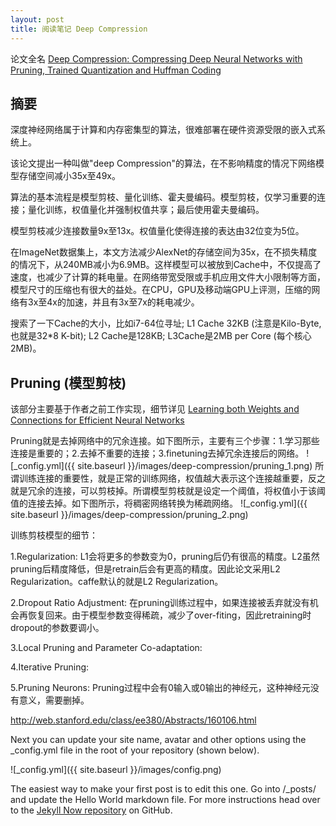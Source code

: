 ```yaml
---
layout: post
title: 阅读笔记 Deep Compression
---
```

论文全名 [Deep Compression: Compressing Deep Neural Networks with Pruning, Trained Quantization and Huffman Coding](http://arxiv.org/abs/1510.00149)

## 摘要
深度神经网络属于计算和内存密集型的算法，很难部署在硬件资源受限的嵌入式系统上。

该论文提出一种叫做"deep Compression"的算法，在不影响精度的情况下网络模型存储空间减小35x至49x。

算法的基本流程是模型剪枝、量化训练、霍夫曼编码。模型剪枝，仅学习重要的连接；量化训练，权值量化并强制权值共享；最后使用霍夫曼编码。

模型剪枝减少连接数量9x至13x。权值量化使得连接的表达由32位变为5位。

在ImageNet数据集上，本文方法减少AlexNet的存储空间为35x，在不损失精度的情况下，从240MB减小为6.9MB。这样模型可以被放到Cache中，不仅提高了速度，也减少了计算的耗电量。在网络带宽受限或手机应用文件大小限制等方面，模型尺寸的压缩也有很大的益处。在CPU，GPU及移动端GPU上评测，压缩的网络有3x至4x的加速，并且有3x至7x的耗电减少。

搜索了一下Cache的大小，比如i7-64位寻址; L1 Cache 32KB (注意是Kilo-Byte, 也就是32*8 K-bit); L2 Cache是128KB; L3Cache是2MB per Core (每个核心2MB)。

## Pruning (模型剪枝)
该部分主要基于作者之前工作实现，细节详见 [Learning both Weights and Connections for Efficient Neural Networks](http://arxiv.org/abs/1506.02626)

Pruning就是去掉网络中的冗余连接。如下图所示，主要有三个步骤：1.学习那些连接是重要的；2.去掉不重要的连接；3.finetuning去掉冗余连接后的网络。
![_config.yml]({{ site.baseurl }}/images/deep-compression/pruning_1.png)
所谓训练连接的重要性，就是正常的训练网络，权值越大表示这个连接越重要，反之就是冗余的连接，可以剪枝掉。所谓模型剪枝就是设定一个阈值，将权值小于该阈值的连接去掉。如下图所示，将稠密网络转换为稀疏网络。
![_config.yml]({{ site.baseurl }}/images/deep-compression/pruning_2.png)

训练剪枝模型的细节：

1.Regularization: L1会将更多的参数变为0，pruning后仍有很高的精度。L2虽然pruning后精度降低，但是retrain后会有更高的精度。因此论文采用L2 Regularization。caffe默认的就是L2 Regularization。

2.Dropout Ratio Adjustment: 在pruning训练过程中，如果连接被丢弃就没有机会再恢复回来。由于模型参数变得稀疏，减少了over-fiting，因此retraining时dropout的参数要调小。

3.Local Pruning and Parameter Co-adaptation: 

4.Iterative Pruning:

5.Pruning Neurons: Pruning过程中会有0输入或0输出的神经元，这种神经元没有意义，需要删掉。

http://web.stanford.edu/class/ee380/Abstracts/160106.html

Next you can update your site name, avatar and other options using the _config.yml file in the root of your repository (shown below).

![_config.yml]({{ site.baseurl }}/images/config.png)

The easiest way to make your first post is to edit this one. Go into /_posts/ and update the Hello World markdown file. For more instructions head over to the [Jekyll Now repository](https://github.com/barryclark/jekyll-now) on GitHub.
